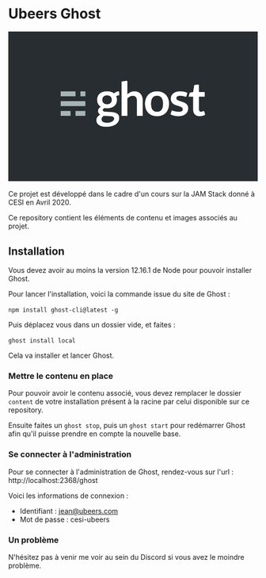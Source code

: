 # Ubeers Ghost

![Image](images/ghost_logo.png)


Ce projet est développé dans le cadre d'un cours sur la JAM Stack donné à CESI en Avril 2020.

Ce repository contient les éléments de contenu et images associés au projet. 

## Installation

Vous devez avoir au moins la version 12.16.1 de Node pour pouvoir installer Ghost. 

Pour lancer l'installation, voici la commande issue du site de Ghost : 

`npm install ghost-cli@latest -g`

Puis déplacez vous dans un dossier vide, et faites : 

`ghost install local`

Cela va installer et lancer Ghost. 

### Mettre le contenu en place

Pour pouvoir avoir le contenu associé, vous devez remplacer le dossier `content` de votre installation présent à la racine par celui disponible sur ce repository. 

Ensuite faites un `ghost stop`, puis un `ghost start` pour redémarrer Ghost afin qu'il puisse prendre en compte la nouvelle base. 

### Se connecter à l'administration

Pour se connecter à l'administration de Ghost, rendez-vous sur l'url : http://localhost:2368/ghost 

Voici les informations de connexion : 

- Identifiant : jean@ubeers.com
- Mot de passe : cesi-ubeers


### Un problème 

N'hésitez pas à venir me voir au sein du Discord si vous avez le moindre problème. 